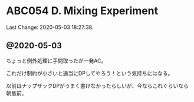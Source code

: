 # ABC054 D. Mixing Experiment

Last Change: 2020-05-03 18:27:38.

## @2020-05-03

ちょっと例外処理に手間取ったが一発AC。

これだけ制約が小さいと適当にDPしてやろう！という気持ちにはなる。

以前はナップサックDPがうまく書けなかったらしいが、今ならこれぐらいなら朝飯前。
